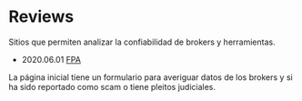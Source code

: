 # Reviews

Sitios que permiten analizar la confiabilidad de brokers y herramientas.

- 2020.06.01 [FPA](https://www.forexpeacearmy.com/)

La página inicial tiene un formulario para averiguar datos de los brokers y si
ha sido reportado como scam o tiene pleitos judiciales.
